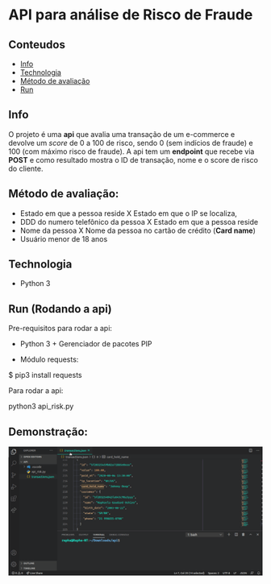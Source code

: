 # API para análise de Risco de Fraude

## Conteudos
* [Info](#info)
* [Technologia](#technologia)
* [Método de avaliação](#Método-de-avaliação)
* [Run](#run)

## Info
O projeto é uma **api** que avalia uma transação de um e-commerce e devolve um *score* de 0 a 100 de risco, sendo 0 (sem indícios de fraude) e 100 (com máximo risco de fraude). 
A api tem um **endpoint** que recebe via **POST** e como resultado mostra o ID de transação, nome e o score de risco do cliente.

## Método de avaliação:

* Estado em que a pessoa reside X Estado em que o IP se localiza, 
* DDD do numero telefônico da pessoa X Estado em que a pessoa reside
* Nome da pessoa X Nome da pessoa no cartão de crédito (**Card name**)
* Usuário menor de 18 anos
	
## Technologia

* Python 3

	
## Run (Rodando a api)

Pre-requisitos para rodar a api:

- Python 3 + Gerenciador de pacotes PIP

- Módulo requests:

$ pip3 install requests

Para rodar a api:

python3 api_risk.py

## Demonstração:

![Demonstração](./demo.gif)
